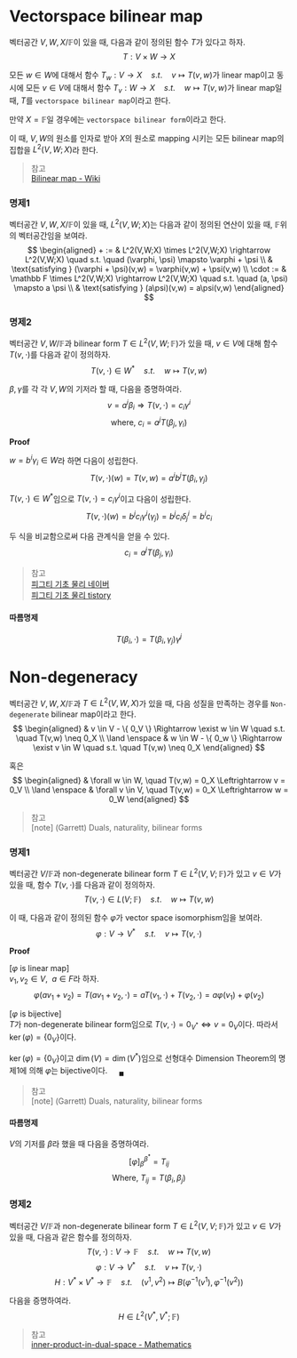 # Vectorspace bilinear map
벡터공간 $V,W,X / \mathbb F$이 있을 때, 다음과 같이 정의된 함수 $T$가 있다고 하자.
$$ T : V \times W \rightarrow X $$

모든 $w \in W$에 대해서 함수 $T_w : V \rightarrow X \quad s.t. \quad v \mapsto T(v,w)$가 linear map이고 동시에 모든 $v \in V$에 대해서 함수 $T_v : W \rightarrow X \quad s.t. \quad w \mapsto T(v,w)$가 linear map일 때, $T$를 `vectorspace bilinear map`이라고 한다.

만약 $X = \mathbb F$일 경우에는 `vectorspace bilinear form`이라고 한다.

이 때, $V,W$의 원소를 인자로 받아 $X$의 원소로 mapping 시키는 모든 bilinear map의 집합을 $L^2(V,W; X)$라 한다.



> 참고  
> [Bilinear map - Wiki](https://en.wikipedia.org/wiki/Bilinear_map)


### 명제1
벡터공간 $V,W,X / \mathbb F$이 있을 때, $L^2(V,W; X)$는 다음과 같이 정의된 연산이 있을 때, $\mathbb F$위의 벡터공간임을 보여라.
$$ \begin{aligned} + := & L^2(V,W;X) \times L^2(V,W;X) \rightarrow L^2(V,W;X) \quad s.t. \quad (\varphi, \psi) \mapsto \varphi + \psi \\ & \text{satisfying } (\varphi + \psi)(v,w) = \varphi(v,w) + \psi(v,w) \\ \cdot := & \mathbb F \times L^2(V,W;X) \rightarrow L^2(V,W;X) \quad s.t. \quad (a, \psi) \mapsto a \psi \\ & \text{satisfying } (a\psi)(v,w) = a\psi(v,w) \end{aligned}  $$

### 명제2
벡터공간 $V,W / \mathbb F$과 bilinear form $T \in L^2(V, W; \mathbb F)$가 있을 때, $v \in V$에 대해 함수 $T(v, \cdot)$를 다음과 같이 정의하자.
$$ T(v, \cdot) \in W^* \quad s.t. \quad w \mapsto T(v,w) $$

$\beta, \gamma$를 각 각 $V,W$의 기저라 할 때, 다음을 증명하여라.
$$ v = a^i \beta_i \Rightarrow T(v,\cdot) = c_i\gamma^i $$
$$ \text{where, } c_i = a^jT(\beta_j,\gamma_i) $$

**Proof**

$w = b^i \gamma_i \in W$라 하면 다음이 성립한다.
$$ T(v,\cdot)(w) = T(v,w) = a^ib^jT(\beta_i,\gamma_j) $$

$T(v,\cdot) \in W^*$임으로 $T(v, \cdot) = c_i \gamma^i$이고 다음이 성립한다.
$$ T(v,\cdot)(w) = b^j c_i \gamma^i(\gamma_j) = b^j c_i \delta^i_j = b^i c_i $$

두 식을 비교함으로써 다음 관계식을 얻을 수 있다.
$$ c_i = a^jT(\beta_j,\gamma_i) $$

> 참고  
> [피그티 기초 물리 네이버](https://m.blog.naver.com/PostView.naver?blogId=defxgenh&logNo=50191387615)  
> [피그티 기초 물리 tistory](https://elementary-physics.tistory.com/155)  

#### 따름명제
$$ T(\beta_i, \cdot) = T(\beta_i,\gamma_j)\gamma^j $$

# Non-degeneracy
벡터공간 $V,W,X / \mathbb F$과 $T \in L^2(V,W,X)$가 있을 때, 다음 성질을 만족하는 경우를 `Non-degenerate` bilinear map이라고 한다.
$$ \begin{aligned} & v \in V - \{ 0_V \} \Rightarrow \exist w \in W \quad s.t. \quad T(v,w) \neq 0_X \\ \land \enspace & w \in W - \{ 0_w \} \Rightarrow \exist v \in W \quad s.t. \quad T(v,w) \neq 0_X \end{aligned} $$

혹은
$$ \begin{aligned} & \forall w \in W, \quad  T(v,w) = 0_X \Leftrightarrow v = 0_V \\ \land \enspace & \forall v \in V, \quad  T(v,w) = 0_X \Leftrightarrow w = 0_W \end{aligned} $$

> 참고  
> [note] (Garrett) Duals, naturality, bilinear forms

### 명제1
벡터공간 $V/ \mathbb F$과 non-degenerate bilinear form $T \in L^2(V,V;\mathbb F)$가 있고 $v \in V$가 있을 때, 함수 $T(v, \cdot)$를 다음과 같이 정의하자.
$$ T(v, \cdot) \in L(V ;\mathbb F) \quad s.t. \quad w \mapsto T(v,w) $$

이 때, 다음과 같이 정의된 함수 $\varphi$가 vector space isomorphism임을 보여라.
$$ \varphi : V \rightarrow V^* \quad s.t. \quad v \mapsto T(v, \cdot) $$

**Proof**

[$\varphi$ is linear map]  
$v_1,v_2 \in V, \enspace a \in F$라 하자.
$$ \varphi(av_1 + v_2) = T(av_1+v_2, \cdot) = aT(v_1, \cdot)+T(v_2, \cdot) = a\varphi(v_1) + \varphi(v_2)  $$

[$\varphi$ is bijective]  
$T$가 non-degenerate bilinear form임으로 $T(v,\cdot) = 0_{V^*} \Leftrightarrow v = 0_V$이다. 따라서 $\ker(\varphi) = \{ 0_V \}$이다.

$\ker(\varphi) = \{ 0_V \}$이고 $\dim(V) = \dim(V^*)$임으로 선형대수 Dimension Theorem의 명제1에 의해 $\varphi$는 bijective이다. $\quad {_\blacksquare}$

> 참고  
> [note] (Garrett) Duals, naturality, bilinear forms

#### 따름명제
$V$의 기저를 $\beta$라 했을 때 다음을 증명하여라.
$$ [\varphi]^{\beta^*}_{\beta} = T_{ij} $$
$$ \text{Where, } T_{ij} = T(\beta_i, \beta_j) $$


### 명제2
벡터공간 $V/ \mathbb F$과 non-degenerate bilinear form $T \in L^2(V,V;\mathbb F)$가 있고 $v \in V$가 있을 때, 다음과 같은 함수를 정의하자.
$$ T(v, \cdot) : V \rightarrow \mathbb F \quad s.t. \quad w \mapsto T(v,w) $$
$$ \varphi : V \rightarrow V^* \quad s.t. \quad v \mapsto T(v, \cdot) $$
$$ H : V^* \times V^* \rightarrow \mathbb F \quad s.t. \quad (v^1,v^2) \mapsto B(\varphi^{-1}(v^1), \varphi^{-1}(v^2)) $$

다음을 증명하여라.
$$ H \in L^2(V^*,V^*; \mathbb F) $$

> 참고  
> [inner-product-in-dual-space - Mathematics](https://math.stackexchange.com/questions/3486532/inner-product-in-dual-space)